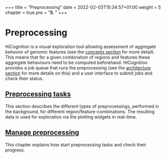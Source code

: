 +++
title = "Preprocessing"
date = 2022-02-03T15:34:57+01:00
weight = 5
chapter = true
pre = "<b>5. </b>"
+++

# Preprocessing

HiCognition is a visual exploration tool allowing assessment of aggregate behavior of genomic features (see the [concepts section](/concepts) for more detail).
This means that for a given combination of regions and features these aggregate behaviours need to be computed beforehand.
HiCognition provides a job queue that runs the preprocessing (see the [architecture section](/development/development_info/) for more details on this) and a user interface to submit jobs and check their status. 

## [Preprocessing tasks](/preprocessing/job_types/)
This section describes the different types of preprocessings, performed in the background, for different region/feature-combinations. 
The resulting data is used for exploration via the plotting widgets in real-time.
 
## [Manage preprocessing](/preprocessing/manage_preprocessing/)
This chapter explains how start preprocessing tasks and check their progress.


<!-- 
Note Ulrich:
Do you think this part is necesary?
For the user the different preprocessing steps are not perceivable, they just click "Preprocess".

>